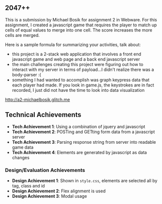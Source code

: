 ## 2047++
This is a submission by Michael Bosik for assignment 2 in Webware.
For this assignment, I created a javascript game that requires the player
to match up cells of equal values to merge into one cell. The score increases
the more cells are merged.

Here is a sample formula for summarizing your activities, talk about:
- this project is a 2-stack web application that involves a front end javascript game and web page and a back end javascript server
- the main challenges creating this project were figuring out how to interact with my server in terms of payload...I didn't realize there was a body-parser :(
- something I had wanted to accomplish was graph keypress data that each player had made. If you look in game.js, the keystrokes are in fact recorded, I just did not have the time to look into data visualization

http://a2-michaelbosik.glitch.me

## Technical Achievements
- **Tech Achievement 1**: Using a combination of jquery and javascript
- **Tech Achievement 2**: POSTing and GETting form data from a javascript server
- **Tech Achievement 3**: Parsing response string from server into readable game data
- **Tech Achievement 4**: Elements are generated by javascript as data changes

### Design/Evaluation Achievements
- **Design Achievement 1**: Shown in `style.css`, elements are selected all by tag, class and id
- **Design Achievement 2**: Flex alignment is used
- **Design Achievement 3**: Modal usage
